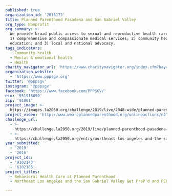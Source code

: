 ```yaml
---
published: true
organization_id: '2016173'
title: Planned Parenthood Pasadena and San Gabriel Valley
org_type: Nonprofit
org_summary: >-
  We provide broad public access to sexual and reproductive health care through
  1) comprehensive and compassionate medical services; 2) community health
  education; and 3) local and national advocacy.
tags_indicators:
  - Community health
  - Mental & emotional health
  - Health
charity_navigator_url: 'https://www.charitynavigator.org/index.cfm?bay=search.profile&ein=951916050'
organization_website:
  - 'https://www.pppsgv.org'
twitter: '@pppsgv'
instagram: '@pppsgv'
facebook: 'https://www.facebook.com/PPPSGV/'
ein: '951916050'
zip: '91001'
project_image: >-
  https://images.la2050.org/challenge/2019/live/2048-wide/planned-parenthood-pasadena-and-san-gabriel-valley.jpg
project_video: 'http://www.weareplannedparenthood.org/onlineactions/nJT69mwMk0SfsDltv9tFnA2'
challenge_url:
  - >-
    https://challenge.la2050.org/2019/live/planned-parenthood-pasadena-and-san-gabriel-valley/
  - >-
    https://challenge.la2050.org/entry/northeast-los-angeles-and-the-san-gabriel-valley-get-prepd-and-pepd!!
year_submitted:
  - '2019'
  - '2016'
project_ids:
  - '9102143'
  - '6102185'
project_titles:
  - Behavioral Health Care at Planned Parenthood
  - Northeast Los Angeles and the San Gabriel Valley Get PreP'd and PEP'd!!

---
```


